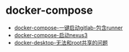 # docker-compose
- [docker-compose-一键启动gitlab-包含runner](./docker-compose-一键启动gitlab-包含runner.md)
- [docker-compose-启动nexus3](./docker-compose-启动nexus3.md)
- [docker-desktop-无法和root共享的问题](./docker-desktop-无法和root共享的问题.md)

